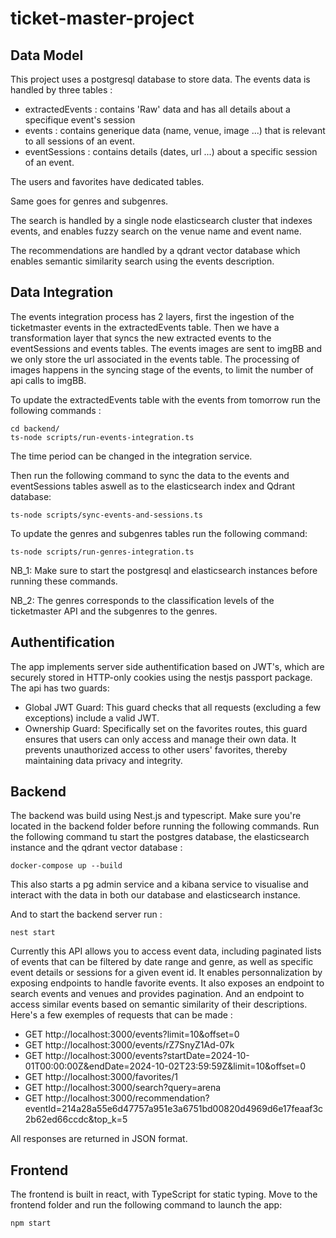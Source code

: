 # ticket-master-project

## Data Model 

This project uses a postgresql database to store data.
The events data is handled by three tables :
- extractedEvents : contains 'Raw' data and has all details about a specifique event's session
- events : contains generique data (name, venue, image ...) that is relevant to all sessions of an event.  
- eventSessions : contains details (dates, url ...) about a specific session of an event.

The users and favorites have dedicated tables.

Same goes for genres and subgenres. 

The search is handled by a single node elasticsearch cluster that indexes events, and enables fuzzy search on the venue name and event name.

The recommendations are handled by a qdrant vector database which enables semantic similarity search using the events description.   

## Data Integration

The events integration process has 2 layers, first the ingestion of the ticketmaster events in the extractedEvents table. 
Then we have a transformation layer that syncs the new extracted events to the eventSessions and events tables.
The events images are sent to imgBB and we only store the url associated in the events table. 
The processing of images happens in the syncing stage of the events, to limit the number of api calls to imgBB.

To update the extractedEvents table with the events from tomorrow run the following commands : 
```
cd backend/
ts-node scripts/run-events-integration.ts
```
The time period can be changed in the integration service.

Then run the following command to sync the data to the events and eventSessions tables aswell as to the elasticsearch index and Qdrant database:
```
ts-node scripts/sync-events-and-sessions.ts
```

To update the genres and subgenres tables run the following command:
```
ts-node scripts/run-genres-integration.ts
```

NB_1: Make sure to start the postgresql and elasticsearch instances before running these commands.

NB_2: The genres corresponds to the classification levels of the ticketmaster API and the subgenres to the genres.

## Authentification

The app implements server side authentification based on JWT's, which are securely stored in HTTP-only cookies using the nestjs passport package. 
The api has two guards: 
- Global JWT Guard: This guard checks that all requests (excluding a few exceptions) include a valid JWT.
- Ownership Guard: Specifically set on the favorites routes, this guard ensures that users can only access and manage their own data. It prevents unauthorized access to other users' favorites, thereby maintaining data privacy and integrity.


## Backend 

The backend was build using Nest.js and typescript.
Make sure you're located in the backend folder before running the following commands.
Run the following command tu start the postgres database, the elasticsearch instance and the qdrant vector database :
```
docker-compose up --build
```
This also starts a pg admin service and a kibana service to visualise and interact with the data in both our database and elasticsearch instance.

And to start the backend server run :
```
nest start
```

Currently this API allows you to access event data, including paginated lists of events that can be filtered by date range and genre, as well as specific event details or sessions for a given event id. It enables personnalization by exposing endpoints to handle favorite events. It also exposes an endpoint to search events and venues and provides pagination. And an endpoint to access similar events based on semantic similarity of their descriptions.
Here's a few exemples of requests that can be made :
- GET http://localhost:3000/events?limit=10&offset=0
- GET http://localhost:3000/events/rZ7SnyZ1Ad-07k
- GET http://localhost:3000/events?startDate=2024-10-01T00:00:00Z&endDate=2024-10-02T23:59:59Z&limit=10&offset=0
- GET http://localhost:3000/favorites/1
- GET http://localhost:3000/search?query=arena
- GET http://localhost:3000/recommendation?eventId=214a28a55e6d47757a951e3a6751bd00820d4969d6e17feaaf3c2b62ed66ccdc&top_k=5

All responses are returned in JSON format.

## Frontend

The frontend is built in react, with TypeScript for static typing.
Move to the frontend folder and run the following command to launch the app:
```
npm start
```